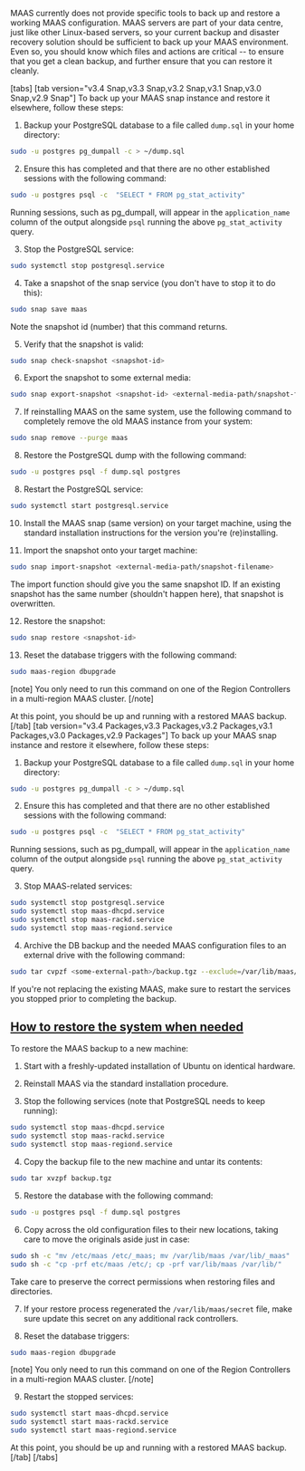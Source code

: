 <!-- "How to keep MAAS backed up" -->
MAAS currently does not provide specific tools to back up and restore a working MAAS configuration. MAAS servers are part of your data centre, just like other Linux-based servers, so your current backup and disaster recovery solution should be sufficient to back up your MAAS environment.  Even so, you should know which files and actions are critical -- to ensure that you get a clean backup, and further ensure that you can restore it cleanly.

[tabs]
[tab version="v3.4 Snap,v3.3 Snap,v3.2 Snap,v3.1 Snap,v3.0 Snap,v2.9 Snap"]
To back up your MAAS snap instance and restore it elsewhere, follow these steps:

1. Backup your PostgreSQL database to a file called `dump.sql` in your home directory:

``` bash
sudo -u postgres pg_dumpall -c > ~/dump.sql
```

2. Ensure this has completed and that there are no other established sessions with the following command:

``` bash
sudo -u postgres psql -c  "SELECT * FROM pg_stat_activity"
```
Running sessions, such as pg_dumpall, will appear in the `application_name` column of the output alongside `psql` running the above `pg_stat_activity` query.

3. Stop the PostgreSQL service:

```bash
sudo systemctl stop postgresql.service
```
4. Take a snapshot of the snap service (you don't have to stop it to do this):

```bash
sudo snap save maas
```

Note the snapshot id (number) that this command returns.

5. Verify that the snapshot is valid:

```bash
sudo snap check-snapshot <snapshot-id>
```

6. Export the snapshot to some external media:

```bash
sudo snap export-snapshot <snapshot-id> <external-media-path/snapshot-filename>
```

7. If reinstalling MAAS on the same system, use the following command to completely remove the old MAAS instance from your system:

```bash
sudo snap remove --purge maas
```

8. Restore the PostgreSQL dump with the following command:

```bash
sudo -u postgres psql -f dump.sql postgres
```
8. Restart the PostgreSQL service:

```bash
sudo systemctl start postgresql.service
```

10. Install the MAAS snap (same version) on your target machine, using the standard installation instructions for the version you're (re)installing.

11. Import the snapshot onto your target machine:

```bash
sudo snap import-snapshot <external-media-path/snapshot-filename>
```

The import function should give you the same snapshot ID.  If an existing snapshot has the same number (shouldn't happen here), that snapshot is overwritten.

12. Restore the snapshot:

```bash
sudo snap restore <snapshot-id>
```

13. Reset the database triggers with the following command:

```bash
sudo maas-region dbupgrade
```
[note]
You only need to run this command on one of the Region Controllers in a multi-region MAAS cluster.
[/note]

At this point, you should be up and running with a restored MAAS backup.
[/tab]
[tab version="v3.4 Packages,v3.3 Packages,v3.2 Packages,v3.1 Packages,v3.0 Packages,v2.9 Packages"]
To back up your MAAS snap instance and restore it elsewhere, follow these steps:

1. Backup your PostgreSQL database to a file called `dump.sql` in your home directory:

``` bash
sudo -u postgres pg_dumpall -c > ~/dump.sql
```

2. Ensure this has completed and that there are no other established sessions with the following command:

``` bash
sudo -u postgres psql -c  "SELECT * FROM pg_stat_activity"
```
Running sessions, such as pg_dumpall, will appear in the `application_name` column of the output alongside `psql` running the above `pg_stat_activity` query.

3. Stop MAAS-related services:

```bash
sudo systemctl stop postgresql.service
sudo systemctl stop maas-dhcpd.service
sudo systemctl stop maas-rackd.service
sudo systemctl stop maas-regiond.service
```

4. Archive the DB backup and the needed MAAS configuration files to an external drive with the following command:

``` bash
sudo tar cvpzf <some-external-path>/backup.tgz --exclude=/var/lib/maas/boot-resources /etc/maas /var/lib/maas ~/dump.sql
```

If you're not replacing the existing MAAS, make sure to restart the services you stopped prior to completing the backup.

<a href="#heading--restore-files"><h2 id="heading--restore-files">How to restore the system when needed</h2></a>

To restore the MAAS backup to a new machine:

1. Start with a freshly-updated installation of Ubuntu on identical hardware.

2. Reinstall MAAS via the standard installation procedure.

3. Stop the following services (note that PostgreSQL needs to keep running):

```bash
sudo systemctl stop maas-dhcpd.service
sudo systemctl stop maas-rackd.service
sudo systemctl stop maas-regiond.service
```

4. Copy the backup file to the new machine and untar its contents:

```bash
sudo tar xvzpf backup.tgz
```

5. Restore the database with the following command:

``` bash
sudo -u postgres psql -f dump.sql postgres
```

6. Copy across the old configuration files to their new locations, taking care to move the originals aside just in case:

```bash
sudo sh -c "mv /etc/maas /etc/_maas; mv /var/lib/maas /var/lib/_maas"
sudo sh -c "cp -prf etc/maas /etc/; cp -prf var/lib/maas /var/lib/"
```
Take care to preserve the correct permissions when restoring files and directories.

7. If your restore process regenerated the `/var/lib/maas/secret` file, make sure update this secret on any additional rack controllers.

8. Reset the database triggers:

``` bash
sudo maas-region dbupgrade
```

[note]
You only need to run this command on one of the Region Controllers in a multi-region MAAS cluster.
[/note]

9. Restart the stopped services:

```bash
sudo systemctl start maas-dhcpd.service
sudo systemctl start maas-rackd.service
sudo systemctl start maas-regiond.service
```

At this point, you should be up and running with a restored MAAS backup.
[/tab]
[/tabs]
